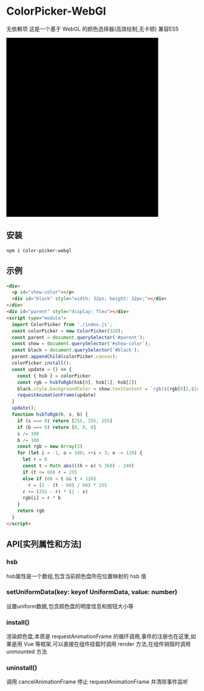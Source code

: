 # ColorPicker-WebGl
无依赖项
这是一个基于 WebGL 的颜色选择器(高效绘制,无卡顿)
兼容ES5

![ColorPicker-WebGl](index.gif)

## 安装

```
npm i color-picker-webgl
```

## 示例

```html
<div>
  <p id="show-color"></p>
  <div id="black" style="width: 32px; height: 32px;"></div>
</div>
<div id="parent" style="display: flex"></div>
<script type="module">
  import ColorPicker from './index.js';
  const colorPicker = new ColorPicker(320);
  const parent = document.querySelector('#parent');
  const show = document.querySelector('#show-color');
  const black = document.querySelector('#black');
  parent.appendChild(colorPicker.canvas);
  colorPicker.install();
  const update = () => {
    const { hsb } = colorPicker
    const rgb = hsbToRgb(hsb[0], hsb[1], hsb[2])
    black.style.backgroundColor = show.textContent = `rgb(${rgb[0]},${rgb[1]},${rgb[2]})`
    requestAnimationFrame(update)
  }
  update();
  function hsbToRgb(h, s, b) {
    if (s === 0) return [255, 255, 255]
    if (b === 0) return [0, 0, 0]
    s /= 100
    b /= 100
    const rgb = new Array(3)
    for (let i = -1, o = 240; ++i < 3; o -= 120) {
      let r = 0
      const t = Math.abs(((h + o) % 360) - 240)
      if (t <= 60) r = 255
      else if (60 < t && t < 120)
        r = (1 - (t - 60) / 60) * 255
      r += (255 - r) * (1 - s)
      rgb[i] = r * b
    }
    return rgb
  }
</script>
```

## API[实列属性和方法]

### hsb
hsb属性是一个数组,包含当前颜色盘所在位置映射的 hsb 值

### setUniformData(key: keyof UniformData, value: number)
设置uniform数据,包含颜色盘的明度信息和按钮大小等

### install()
渲染颜色盘,本质是 requestAnimationFrame 的循环调用,事件的注册也在这里,如果是用 Vue 等框架,可以直接在组件挂载时调用 render 方法,在组件销毁时调用 unmounted 方法

### uninstall()
调用 cancelAnimationFrame 停止 requestAnimationFrame 并清除事件监听
